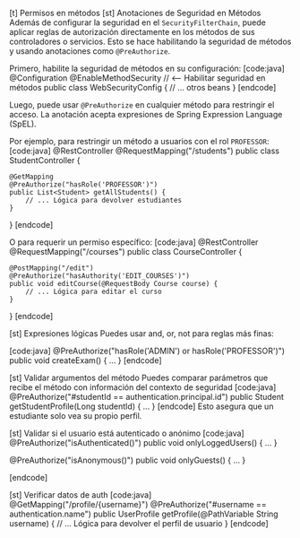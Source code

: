 [t] Permisos en métodos
[st] Anotaciones de Seguridad en Métodos
Además de configurar la seguridad en el `SecurityFilterChain`, puede aplicar reglas de autorización directamente en los métodos de sus controladores o servicios. Esto se hace habilitando la seguridad de métodos y usando anotaciones como `@PreAuthorize`.

Primero, habilite la seguridad de métodos en su configuración:
[code:java]
@Configuration
@EnableMethodSecurity // <-- Habilitar seguridad en métodos
public class WebSecurityConfig {
    // ... otros beans
}
[endcode]

Luego, puede usar `@PreAuthorize` en cualquier método para restringir el acceso. La anotación acepta expresiones de Spring Expression Language (SpEL).

Por ejemplo, para restringir un método a usuarios con el rol `PROFESSOR`:
[code:java]
@RestController
@RequestMapping("/students")
public class StudentController {

    @GetMapping
    @PreAuthorize("hasRole('PROFESSOR')")
    public List<Student> getAllStudents() {
        // ... Lógica para devolver estudiantes
    }
}
[endcode]

O para requerir un permiso específico:
[code:java]
@RestController
@RequestMapping("/courses")
public class CourseController {

    @PostMapping("/edit")
    @PreAuthorize("hasAuthority('EDIT_COURSES')")
    public void editCourse(@RequestBody Course course) {
        // ... Lógica para editar el curso
    }
}
[endcode]

[st] Expresiones lógicas
Puedes usar and, or, not para reglas más finas:

[code:java]
@PreAuthorize("hasRole('ADMIN') or hasRole('PROFESSOR')")
public void createExam() { ... }
[endcode]

[st] Validar argumentos del método
Puedes comparar parámetros que recibe el método con información del contexto de seguridad
[code:java]
@PreAuthorize("#studentId == authentication.principal.id")
public Student getStudentProfile(Long studentId) { ... }
[endcode]
Esto asegura que un estudiante solo vea su propio perfil.

[st] Validar si el usuario está autenticado o anónimo
[code:java]
@PreAuthorize("isAuthenticated()")
public void onlyLoggedUsers() { ... }

@PreAuthorize("isAnonymous()")
public void onlyGuests() { ... }

[endcode]

[st] Verificar datos de auth
[code:java]
@GetMapping("/profile/{username}")
@PreAuthorize("#username == authentication.name")
public UserProfile getProfile(@PathVariable String username) {
    // ... Lógica para devolver el perfil de usuario
}
[endcode]

